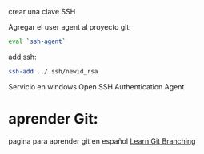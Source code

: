 crear una clave SSH



Agregar el user agent al proyecto git:



```sh fold:"Abrir un agente eval"
eval `ssh-agent`
```



add ssh:

```sh fold:"Agregar el id_rsa "
ssh-add ../.ssh/newid_rsa
```


Servicio en windows
Open SSH Authentication Agent


# aprender Git:
pagina para aprender git en español
[Learn Git Branching](https://learngitbranching.js.org/?locale=es_ES)
